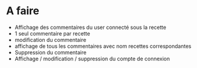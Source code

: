 # A faire

- Affichage des commentaires du user connecté sous la recette
- 1 seul commentaire par recette
- modification du commentaire
- affichage de tous les commentaires avec nom recettes correspondantes
- Suppression du commentaire
- Affichage / modification / suppression du compte de connexion
